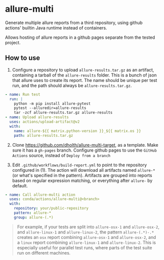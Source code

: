 allure-multi
============

Generate multiple allure reports from a third repository, using github actions' builtin Java runtime instead of containers.

Allows hosting of allure reports in a github pages separate from the tested project.

How to use
----------

1. Configure a repository to upload `allure-results.tar.gz` as an artifact,
   containing a tarball of the `allure-results` folder. This is a bunch of json that allure
   uses to create its report. The name should be unique per test run, and the path should always be `allure-results.tar.gz`.

```yaml
- name: Run test
  run: |
    python -m pip install allure-pytest
    pytest --alluredir=allure-results
    tar -zcf allure-results.tar.gz allure-results
- name: Upload allure-results
  uses: actions/upload-artifact@v2
  with:
    name: allure-${{ matrix.python-version }}_${{ matrix.os }}
    path: allure-results.tar.gz
```

2. Clone https://github.com/dholth/allure-multi-target, as a template. Make sure it has a `gh-pages` branch. Configure github pages to use the `GitHub Actions` source, instead of `Deploy from a branch`

3. Edit `.github/workflows/build-report.yml` to point to the repository configured in (1). The action will download all artifacts named `allure-*` (or what's specified in the pattern).
Artifacts are grouped into reports based on regular expression matching, or everything after `allure-` by default.

```yaml
- name: Call allure-multi action
  uses: conda/actions/allure-multi@<branch>
  with:
    repository: your/public-repository
    pattern: allure-*
    group: allure-(.*)
```

> For example, if your tests are split into `allure-osx-1` and `allure-osx-2`, and `allure-linux-1` and `allure-linux-2`, the pattern `allure-(.*)-.*` creates an `osx` report combining `allure-osx-1` and `allure-osx-2`, and a `linux` report combining `allure-linux-1` and `allure-linux-2`. This is especially useful for parallel test runs, where parts of the test suite run on different machines.
